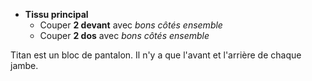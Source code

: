 *   **Tissu principal**
    *   Couper **2 devant** avec *bons côtés ensemble*
    *   Couper **2 dos** avec *bons côtés ensemble*

Titan est un bloc de pantalon. Il n'y a que l'avant et l'arrière de chaque jambe.
